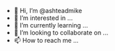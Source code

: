 - 👋 Hi, I’m @ashteadmike
- 👀 I’m interested in ...
- 🌱 I’m currently learning ...
- 💞️ I’m looking to collaborate on ...
- 📫 How to reach me ...

<!---
ashteadmike/ashteadmike is a ✨ special ✨ repository because its `README.md` (this file) appears on your GitHub profile.
You can click the Preview link to take a look at your changes.
--->
